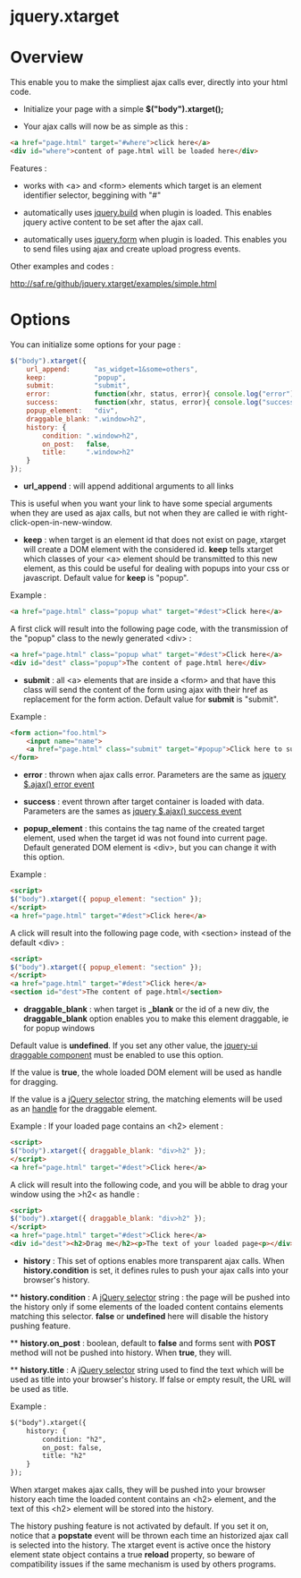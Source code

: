 jquery.xtarget
==============

# Overview

This enable you to make the simpliest ajax calls ever, directly into your html code.

* Initialize your page with a simple **$("body").xtarget();**

* Your ajax calls will now be as simple as this :

```html
<a href="page.html" target="#where">click here</a>
<div id="where">content of page.html will be loaded here</div>
```

Features :

* works with &lt;a&gt; and &lt;form&gt; elements which target is an element identifier selector, beggining with "#"

* automatically uses [jquery.build](https://github.com/bapplistudio/jquery.build) when plugin is loaded. This enables jquery active content to be set after the ajax call.

* automatically uses [jquery.form](https://github.com/malsup/form) when plugin is loaded. This enables you to send files using ajax and create upload progress events.

Other examples and codes :

http://saf.re/github/jquery.xtarget/examples/simple.html

# Options

You can initialize some options for your page :

```javascript
$("body").xtarget({
    url_append:      "as_widget=1&some=others",
    keep:            "popup",
    submit:          "submit",
    error:           function(xhr, status, error){ console.log("error"); },
    success:         function(xhr, status, error){ console.log("success"); },
    popup_element:   "div",
    draggable_blank: ".window>h2",
    history: {
        condition: ".window>h2",
        on_post:   false,
        title:     ".window>h2"
    }
});
```

* **url_append** : will append additional arguments to all links

This is useful when you want your link to have some special arguments when they are used as ajax calls, but not when they are called ie with right-click-open-in-new-window.

* **keep** : when target is an element id that does not exist on page, xtarget will create a DOM element with the considered id. **keep** tells xtarget which classes of your &lt;a&gt; element should be transmitted to this new element, as this could be useful for dealing with popups into your css or javascript. Default value for **keep** is "popup".

Example :

```html
<a href="page.html" class="popup what" target="#dest">Click here</a>
```

A first click will result into the following page code, with the transmission of the "popup" class to the newly generated &lt;div&gt;&nbsp;:

```html
<a href="page.html" class="popup what" target="#dest">Click here</a>
<div id="dest" class="popup">The content of page.html here</div>
```

* **submit** : all &lt;a&gt; elements that are inside a &lt;form&gt; and that have this class will send the content of the form using ajax with their href as replacement for the form action. Default value for **submit** is "submit".

Example :

```html
<form action="foo.html">
	<input name="name">
	<a href="page.html" class="submit" target="#popup">Click here to submit</a>
</form>
```

* **error** : thrown when ajax calls error. Parameters are the same as [jquery $.ajax() error event](http://api.jquery.com/jQuery.ajax)

* **success** : event thrown after target container is loaded with data. Parameters are the sames as [jquery $.ajax() success event](http://api.jquery.com/jQuery.ajax)

* **popup_element** : this contains the tag name of the created target element, used when the target id was not found into current page. Default generated DOM element is &lt;div&gt;, but you can change it with this option.

Example :

```html
<script>
$("body").xtarget({ popup_element: "section" });
</script>
<a href="page.html" target="#dest">Click here</a>
```

A click will result into the following page code, with &lt;section&gt; instead of the default &lt;div&gt; :

```html
<script>
$("body").xtarget({ popup_element: "section" });
</script>
<a href="page.html" target="#dest">Click here</a>
<section id="dest">The content of page.html</section>
```

* **draggable_blank** : when target is **_blank** or the id of a new div, the **draggable_blank** option enables you to make this element draggable, ie for popup windows

Default value is **undefined**. If you set any other value, the [jquery-ui draggable component](http://api.jqueryui.com/draggable) must be enabled to use this option.

If the value is **true**, the whole loaded DOM element will be used as handle for dragging.

If the value is a [jQuery selector](http://api.jquery.com/category/selectors) string, the matching elements will be used as an [handle](http://api.jqueryui.com/draggable/#option-handle) for the draggable element.

Example :
If your loaded page contains an &lt;h2&gt; element :

```html
<script>
$("body").xtarget({ draggable_blank: "div>h2" });
</script>
<a href="page.html" target="#dest">Click here</a>
```

A click will result into the following code, and you will be abble to drag your window using the &gt;h2&lt; as handle&nbsp;:

```html
<script>
$("body").xtarget({ draggable_blank: "div>h2" });
</script>
<a href="page.html" target="#dest">Click here</a>
<div id="dest"><h2>Drag me</h2><p>The text of your loaded page<p></div>
```

* **history** : This set of options enables more transparent ajax calls. When **history.condition** is set, it defines rules to push your ajax calls into your browser's history.

** **history.condition** : A [jQuery selector](http://api.jquery.com/category/selectors) string : the page will be pushed into the history only if some elements of the loaded content contains elements matching this selector. **false** or **undefined** here will disable the history pushing feature.

** **history.on_post** : boolean, default to **false** and forms sent with **POST** method will not be pushed into history. When **true**, they will.

** **history.title** : A [jQuery selector](http://api.jquery.com/category/selectors) string used to find the text which will be used as title into your browser's history. If false or empty result, the URL will be used as title.

Example :

```html
$("body").xtarget({
	history: {
		condition: "h2",
		on_post: false,
		title: "h2"
	}
});
```

When xtarget makes ajax calls, they will be pushed into your browser history each time the loaded content contains an &lt;h2&gt; element, and the text of this &lt;h2&gt; element will be stored into the history.

The history pushing feature is not activated by default. If you set it on, notice that a **popstate** event will be thrown each time an historized ajax call is selected into the history. The xtarget event is active once the history element state object contains a true **reload** property, so beware of compatibility issues if the same mechanism is used by others programs.
